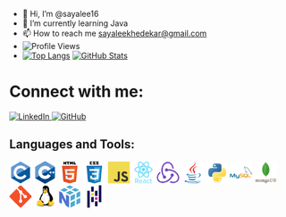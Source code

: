 - 👋 Hi, I’m @sayalee16
- 🌱 I’m currently learning Java
- 📫 How to reach me sayaleekhedekar@gmail.com
- ![Profile Views](https://komarev.com/ghpvc/?username=sayalee16&color=blue)
- [![Top Langs](https://github-readme-stats.vercel.app/api/top-langs/?username=sayalee16&layout=compact)](https://github.com/sayalee16)
 [![GitHub Stats](https://github-readme-stats.vercel.app/api?username=sayalee16&show_icons=true&count_private=true)](https://github.com/sayalee16)

# Connect with me:
<a href="www.linkedin.com/in/sayalee-khedekar-bb17b129b" target="_blank">
  <img src="https://img.shields.io/badge/LinkedIn-blue?style=for-the-badge&logo=linkedin" alt="LinkedIn">
</a>
<a href="https://github.com/sayalee16" target="_blank">
  <img src="https://img.shields.io/badge/GitHub-black?style=for-the-badge&logo=github" alt="GitHub">
</a>

## Languages and Tools:
<p align="left">
  <img src="https://raw.githubusercontent.com/devicons/devicon/master/icons/c/c-original.svg" alt="C" width="40" height="40"/>
  <img src="https://raw.githubusercontent.com/devicons/devicon/master/icons/cplusplus/cplusplus-original.svg" alt="C++" width="40" height="40"/>
  <img src="https://raw.githubusercontent.com/devicons/devicon/master/icons/html5/html5-original-wordmark.svg" alt="HTML5" width="40" height="40"/>
  <img src="https://raw.githubusercontent.com/devicons/devicon/master/icons/css3/css3-original-wordmark.svg" alt="CSS3" width="40" height="40"/>
  <img src="https://raw.githubusercontent.com/devicons/devicon/master/icons/javascript/javascript-original.svg" alt="JavaScript" width="40" height="40"/>
  <img src="https://raw.githubusercontent.com/devicons/devicon/master/icons/react/react-original-wordmark.svg" alt="React" width="40" height="40"/>
  <img src="https://raw.githubusercontent.com/devicons/devicon/master/icons/redux/redux-original.svg" alt="Redux" width="40" height="40"/>
  <img src="https://raw.githubusercontent.com/devicons/devicon/master/icons/java/java-original.svg" alt="Java" width="40" height="40"/>
  <img src="https://raw.githubusercontent.com/devicons/devicon/master/icons/python/python-original.svg" alt="Python" width="40" height="40"/>
  <img src="https://raw.githubusercontent.com/devicons/devicon/master/icons/mysql/mysql-original-wordmark.svg" alt="MySQL" width="40" height="40"/>
  <img src="https://raw.githubusercontent.com/devicons/devicon/master/icons/mongodb/mongodb-original-wordmark.svg" alt="MongoDB" width="40" height="40"/>
  <img src="https://raw.githubusercontent.com/devicons/devicon/master/icons/git/git-original.svg" alt="Git" width="40" height="40"/>
  <img src="https://raw.githubusercontent.com/devicons/devicon/master/icons/linux/linux-original.svg" alt="Linux" width="40" height="40"/>
  <img src="https://raw.githubusercontent.com/devicons/devicon/master/icons/numpy/numpy-original.svg" alt="NumPy" width="40" height="40"/>
  <img src="https://raw.githubusercontent.com/devicons/devicon/master/icons/pandas/pandas-original.svg" alt="Pandas" width="40" height="40"/>

</p>



<!---
sayalee16/sayalee16 is a ✨ special ✨ repository because its `README.md` (this file) appears on your GitHub profile.
You can click the Preview link to take a look at your changes.
--->
